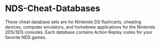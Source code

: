 # NDS-Cheat-Databases
These cheat database sets are for Nintendo DS flashcarts, cheating devices, computer emulators, and homebrew applications for the Nintendo 2DS/3DS consoles. Each database contains Action Replay codes for your favorite NDS games.
